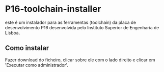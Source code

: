 # P16-toolchain-installer
este é um instalador para as ferramentas (toolchain) da placa de desenvolvimento P16 desenvolvida pelo Instituto Superior de Engenharia de Lisboa.

## Como instalar
Fazer download do ficheiro, clicar sobre ele com o lado direito e clicar em 'Executar como administrador'.
